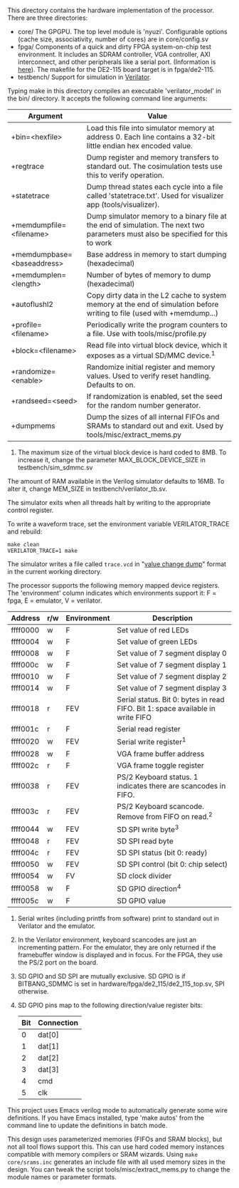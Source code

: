 This directory contains the hardware implementation of the processor. There are
three directories: 
- core/ 
  The GPGPU. The top level module is 'nyuzi'. Configurable options (cache size,
  associativity, number of cores) are in core/config.sv
- fpga/ 
  Components of a quick and dirty FPGA system-on-chip test environment. It
  includes an SDRAM controller, VGA controller, AXI interconnect, and other
  peripherals like a serial port. (Information is
  [here](https://github.com/jbush001/NyuziProcessor/wiki/FPGA-Test-Environment)). 
  The makefile for the DE2-115 board target is in fpga/de2-115.
- testbench/ 
  Support for simulation in [Verilator](http://www.veripool.org/wiki/verilator).

Typing make in this directory compiles an executable 'verilator_model' in the
bin/ directory. It accepts the following command line arguments:

|Argument|Value|
|--------|-----|
| +bin=&lt;hexfile&gt; | Load this file into simulator memory at address 0. Each line contains a 32-bit little endian hex encoded value. |
| +regtrace | Dump register and memory transfers to standard out.  The cosimulation tests use this to verify operation. |
| +statetrace | Dump thread states each cycle into a file called 'statetrace.txt'.  Used for visualizer app (tools/visualizer). |
| +memdumpfile=&lt;filename&gt; | Dump simulator memory to a binary file at the end of simulation. The next two parameters must also be specified for this to work |
| +memdumpbase=&lt;baseaddress&gt;| Base address in memory to start dumping (hexadecimal) |
| +memdumplen=&lt;length&gt; | Number of bytes of memory to dump (hexadecimal) |
| +autoflushl2 | Copy dirty data in the L2 cache to system memory at the end of simulation before writing to file (used with +memdump...) |
| +profile=&lt;filename&gt; | Periodically write the program counters to a file.  Use with tools/misc/profile.py |
| +block=&lt;filename&gt; | Read file into virtual block device, which it exposes as a virtual SD/MMC device.<sup>1</sup>
| +randomize=&lt;enable&gt; | Randomize initial register and memory values. Used to verify reset handling. Defaults to on.
| +randseed=&lt;seed&gt; | If randomization is enabled, set the seed for the random number generator.
| +dumpmems | Dump the sizes of all internal FIFOs and SRAMs to standard out and exit. Used by tools/misc/extract_mems.py | 

1. The maximum size of the virtual block device is hard coded to 8MB. To 
increase it, change the parameter MAX_BLOCK_DEVICE_SIZE in 
testbench/sim_sdmmc.sv

The amount of RAM available in the Verilog simulator defaults to 16MB. To alter 
it, change MEM_SIZE in testbench/verilator_tb.sv.

The simulator exits when all threads halt by writing to the appropriate control
register.

To write a waveform trace, set the environment variable VERILATOR_TRACE 
and rebuild:

    make clean
    VERILATOR_TRACE=1 make

The simulator writes a file called `trace.vcd` in 
"[value change dump](http://en.wikipedia.org/wiki/Value_change_dump)" 
format in the current working directory.

The processor supports the following memory mapped device registers. The 
'environment' column indicates which environments support it: F = fpga, 
E = emulator, V = verilator.

|Address|r/w|Environment|Description|
|----|----|----|----|
| ffff0000 | w | F | Set value of red LEDs |
| ffff0004 | w | F | Set value of green LEDs |
| ffff0008 | w | F | Set value of 7 segment display 0 |
| ffff000c | w | F | Set value of 7 segment display 1 |
| ffff0010 | w | F | Set value of 7 segment display 2 |
| ffff0014 | w | F | Set value of 7 segment display 3 |
| ffff0018 | r | FEV | Serial status. Bit 0: bytes in read FIFO. Bit 1: space available in write FIFO |
| ffff001c | r | F | Serial read register |
| ffff0020 | w | FEV | Serial write register<sup>1</sup> |
| ffff0028 | w | F | VGA frame buffer address |
| ffff002c | r | F | VGA frame toggle register |
| ffff0038 | r | FEV | PS/2 Keyboard status. 1 indicates there are scancodes in FIFO. |
| ffff003c | r | FEV | PS/2 Keyboard scancode. Remove from FIFO on read.<sup>2</sup> |
| ffff0044 | w | FEV | SD SPI write byte<sup>3</sup> |
| ffff0048 | r | FEV | SD SPI read byte |
| ffff004c | r | FEV  | SD SPI status (bit 0: ready) |
| ffff0050 | w | FEV | SD SPI control (bit 0: chip select) |
| ffff0054 | w | FV | SD clock divider |
| ffff0058 | w | F | SD GPIO direction<sup>4</sup> |
| ffff005c | w | F | SD GPIO value |

1. Serial writes (including printfs from software) print to standard out in
Verilator and the emulator.
2. In the Verilator environment, keyboard scancodes are just an incrementing 
pattern. For the emulator, they are only returned if the framebuffer window is 
displayed and in focus. For the FPGA, they use the PS/2 port on the board. 
3. SD GPIO and SD SPI are mutually exclusive. SD GPIO is if BITBANG_SDMMC is 
set in hardware/fpga/de2_115/de2_115_top.sv, SPI otherwise. 
4. SD GPIO pins map to the following direction/value register bits:

    |Bit|Connection|
    |----|----|
    | 0 | dat[0] |
    | 1 | dat[1] |
    | 2 | dat[2] |
    | 3 | dat[3] |
    | 4 | cmd |
    | 5 | clk |

This project uses Emacs verilog mode to automatically generate some wire
definitions. If you have Emacs installed, type 'make autos' from the command
line to update the definitions in batch mode.

This design uses parameterized memories (FIFOs and SRAM blocks), but not all
tool flows support this. This can use hard coded memory instances compatible
with memory compilers or SRAM wizards. Using `make core/srams.inc` generates an
include file with all used memory sizes in the design. You can tweak the script
tools/misc/extract_mems.py to change the module names or parameter formats.

